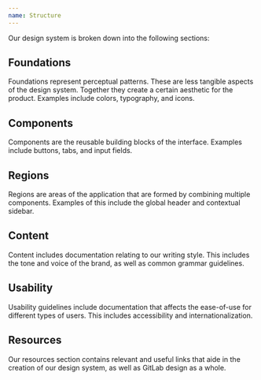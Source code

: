 ```yaml
---
name: Structure
---
```


Our design system is broken down into the following sections:

## Foundations

Foundations represent perceptual patterns. These are less tangible aspects of the design system. Together they create a certain aesthetic for the product. Examples include colors, typography, and icons.

## Components

Components are the reusable building blocks of the interface. Examples include buttons, tabs, and input fields.

## Regions

Regions are areas of the application that are formed by combining multiple components. Examples of this include the global header and contextual sidebar.

## Content

Content includes documentation relating to our writing style. This includes the tone and voice of the brand, as well as common grammar guidelines.

## Usability

Usability guidelines include documentation that affects the ease-of-use for different types of users. This includes accessibility and internationalization.

## Resources

Our resources section contains relevant and useful links that aide in the creation of our design system, as well as GitLab design as a whole.
